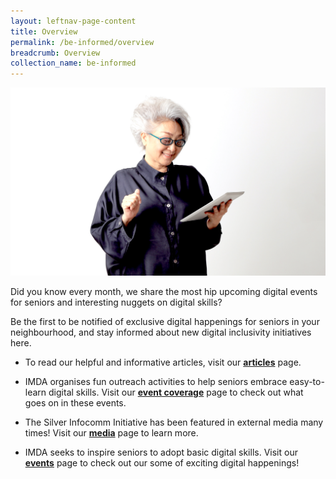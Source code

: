 ```yaml
---
layout: leftnav-page-content
title: Overview
permalink: /be-informed/overview
breadcrumb: Overview
collection_name: be-informed
---
```


![image](/images/be-informed/be-informed-1.jpg)

Did you know every month, we share the most hip upcoming digital events for seniors and interesting nuggets on digital skills?<br>

Be the first to be notified of exclusive digital happenings for seniors in your neighbourhood, and stay informed about new digital inclusivity initiatives here. 

* To read our helpful and informative articles, visit our **[articles](/be-informed/articles)** page. <br>

* IMDA organises fun outreach activities to help seniors embrace easy-to-learn digital skills. Visit our **[event coverage](/be-informed/event-coverage)** page to check out what goes on in these events.<br>

* The Silver Infocomm Initiative has been featured in external media many times! Visit our **[media](/be-informed/media)** page to learn more.<br>

* IMDA seeks to inspire seniors to adopt basic digital skills. Visit our **[events](/events/)** page to check out our some of exciting digital happenings!
